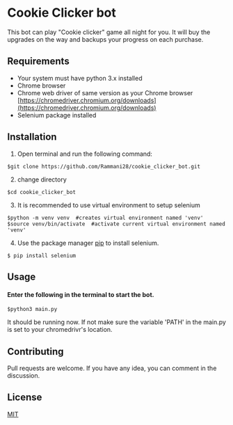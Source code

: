 # Cookie Clicker bot

This bot can play "Cookie clicker" game  all night for you.
It will buy the upgrades on the way and backups your progress on each purchase.

## Requirements
- Your system must have python 3.x installed
- Chrome browser
- Chrome web driver of same version as your Chrome browser [https://chromedriver.chromium.org/downloads](https://chromedriver.chromium.org/downloads)
- Selenium package installed

## Installation
1. Open terminal and run the following command:
```
$git clone https://github.com/Rammani28/cookie_clicker_bot.git
```
2. change directory 
```
$cd cookie_clicker_bot
```
3. It is recommended to use virtual environment to setup selenium
```
$python -m venv venv  #creates virtual environment named 'venv'
$source venv/bin/activate  #activate current virtual environment named 'venv'
```
4. Use the package manager [pip](https://pip.pypa.io/en/stable/) to install selenium.
```
$ pip install selenium 
```

## Usage
#### Enter the following in the terminal to start the bot.
```
$python3 main.py
```
It should be running now. If not make sure the variable 'PATH' in the main.py is set to your chromedrivr's location.


## Contributing

Pull requests are welcome. If you have any idea, you can comment in the discussion.



## License

[MIT](https://choosealicense.com/licenses/mit/)


